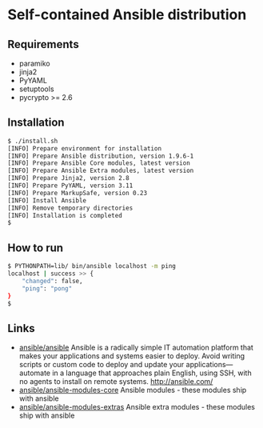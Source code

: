 # Self-contained Ansible distribution

## Requirements

- paramiko
- jinja2
- PyYAML
- setuptools
- pycrypto >= 2.6

## Installation

```sh
$ ./install.sh
[INFO] Prepare environment for installation
[INFO] Prepare Ansible distribution, version 1.9.6-1
[INFO] Prepare Ansible Core modules, latest version
[INFO] Prepare Ansible Extra modules, latest version
[INFO] Prepare Jinja2, version 2.8
[INFO] Prepare PyYAML, version 3.11
[INFO] Prepare MarkupSafe, version 0.23
[INFO] Install Ansible
[INFO] Remove temporary directories
[INFO] Installation is completed
$
```

## How to run

```sh
$ PYTHONPATH=lib/ bin/ansible localhost -m ping
localhost | success >> {
    "changed": false,
    "ping": "pong"
}
$  
```

## Links

- [ansible/ansible](https://github.com/ansible/ansible) Ansible is a radically simple IT automation platform that makes your applications and systems easier to deploy. Avoid writing scripts or custom code to deploy and update your applications— automate in a language that approaches plain English, using SSH, with no agents to install on remote systems. http://ansible.com/
- [ansible/ansible-modules-core](https://github.com/ansible/ansible-modules-core) Ansible modules - these modules ship with ansible
- [ansible/ansible-modules-extras](https://github.com/ansible/ansible-modules-extras) Ansible extra modules - these modules ship with ansible
